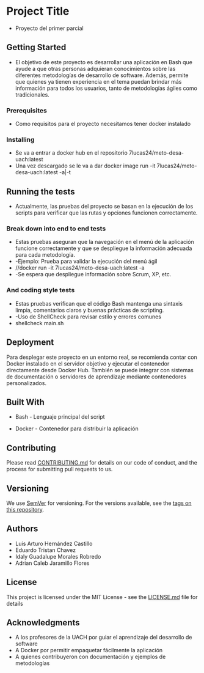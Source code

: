 # Project Title
* Proyecto del primer parcial

## Getting Started

* El objetivo de este proyecto es desarrollar una aplicación en Bash que ayude a que otras personas adquieran conocimientos sobre las diferentes metodologías de desarrollo de software. Además, permite que quienes ya tienen experiencia en el tema puedan brindar más información para todos los usuarios, tanto de metodologías ágiles como tradicionales.

### Prerequisites

* Como requisitos para el proyecto necesitamos tener docker instalado

### Installing

* Se va a entrar a docker hub en el repositorio 7lucas24/meto-desa-uach:latest
* Una vez descargado se le va a dar docker image run -it  7lucas24/meto-desa-uach:latest -a|-t 


## Running the tests

* Actualmente, las pruebas del proyecto se basan en la ejecución de los scripts para verificar que las rutas y opciones funcionen correctamente.

### Break down into end to end tests

* Estas pruebas aseguran que la navegación en el menú de la aplicación funcione correctamente y que se despliegue la información adecuada para cada metodología.
* -Ejemplo: Prueba para validar la ejecución del menú ágil
* //docker run -it 7lucas24/meto-desa-uach:latest -a
* -Se espera que despliegue información sobre Scrum, XP, etc.

### And coding style tests

* Estas pruebas verifican que el código Bash mantenga una sintaxis limpia, comentarios claros y buenas prácticas de scripting.
* -Uso de ShellCheck para revisar estilo y errores comunes
* shellcheck main.sh

## Deployment

Para desplegar este proyecto en un entorno real, se recomienda contar con Docker instalado en el servidor objetivo y ejecutar el contenedor directamente desde Docker Hub. También se puede integrar con sistemas de documentación o servidores de aprendizaje mediante contenedores personalizados.
## Built With

* Bash - Lenguaje principal del script

* Docker - Contenedor para distribuir la aplicación

## Contributing

Please read [CONTRIBUTING.md](https://gist.github.com/PurpleBooth/b24679402957c63ec426) for details on our code of conduct, and the process for submitting pull requests to us.

## Versioning

We use [SemVer](http://semver.org/) for versioning. For the versions available, see the [tags on this repository](https://github.com/your/project/tags). 

## Authors
* Luis Arturo Hernández Castillo 
* Eduardo Tristan Chavez 
* Idaly Guadalupe Morales Robredo
* Adrian Caleb Jaramillo Flores 

## License

This project is licensed under the MIT License - see the [LICENSE.md](LICENSE.md) file for details

## Acknowledgments

* A los profesores de la UACH por guiar el aprendizaje del desarrollo de software
* A Docker por permitir empaquetar fácilmente la aplicación
* A quienes contribuyeron con documentación y ejemplos de metodologías
